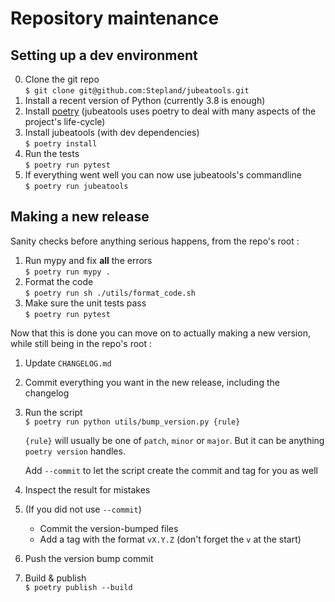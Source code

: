 # Repository maintenance
## Setting up a dev environment
0. Clone the git repo <br> `$ git clone git@github.com:Stepland/jubeatools.git`
0. Install a recent version of Python (currently 3.8 is enough)
0. Install [poetry](https://python-poetry.org/) (jubeatools uses poetry to deal with many aspects of the project's life-cycle)
0. Install jubeatools (with dev dependencies) <br> `$ poetry install`
0. Run the tests <br> `$ poetry run pytest`
0. If everything went well you can now use jubeatools's commandline <br> `$ poetry run jubeatools`

## Making a new release
Sanity checks before anything serious happens, from the repo's root :
1. Run mypy and fix **all** the errors <br> `$ poetry run mypy .`
1. Format the code <br> `$ poetry run sh ./utils/format_code.sh`
1. Make sure the unit tests pass <br> `$ poetry run pytest`

Now that this is done you can move on to actually making a new version,
while still being in the repo's root :
1. Update `CHANGELOG.md`
1. Commit everything you want in the new release, including the changelog
1. Run the script <br> `$ poetry run python utils/bump_version.py {rule}`
   
   `{rule}` will usually be one of `patch`, `minor` or `major`. But it can be anything `poetry version` handles.

   Add `--commit` to let the script create the commit and tag for you as well
1. Inspect the result for mistakes
1. (If you did not use `--commit`)
    - Commit the version-bumped files
    - Add a tag with the format `vX.Y.Z` (don't forget the `v` at the start)
1. Push the version bump commit
1. Build & publish <br> `$ poetry publish --build`

